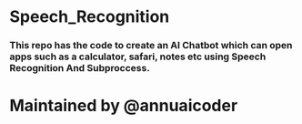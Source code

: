 # Speech_Recognition

### This repo has the code to create an AI Chatbot which can open apps such as a calculator, safari, notes etc using Speech Recognition And Subproccess.




# Maintained by @annuaicoder
